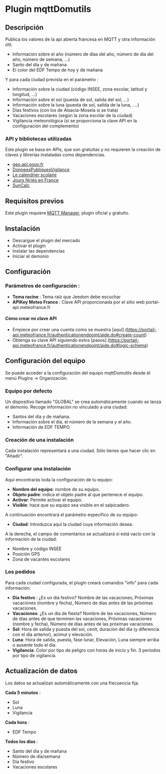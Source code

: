 # Plugin mqttDomutils

## Descripción

Publica los valores de la api abierta francesa en MQTT y otra información útil.

- Información sobre el año (número de días del año, número de día del año, número de semana, ...)
- Santo del día y de mañana
- El color del EDF Tempo de hoy y de mañana

Y para cada ciudad prevista en el parámetro :

- Información sobre la ciudad (código INSEE, zona escolar, latitud y longitud, ...)
- Información sobre el sol (puesta de sol, salida del sol, ...)
- Información sobre la luna (puesta de sol, salida de la luna, ....)
- Días festivos (con los de Alsacia-Mosela si se trata)
- Vacaciones escolares (según la zona escolar de la ciudad)
- Vigilancia meteorológica (si se proporciona la clave API en la configuración del complemento)

### API y bibliotecas utilizadas

Este plugin se basa en APIs, que son gratuitas y no requieren la creación de claves y librerías instaladas como dependencias.

- [geo.api.gouv.fr](https://geo.api.gouv.fr/)
- [DonneesPubliquesVigilance](https://portail-api.meteofrance.fr/devportal/apis/5e99a87c-d50d-465b-a33f-1f12cf675161/overview)
- [Le calendrier scolaire](https://data.education.gouv.fr/explore/dataset/fr-en-calendrier-scolaire/information/)
- [Jours fériés en France](https://calendrier.api.gouv.fr/jours-feries/)
- [SunCalc](https://github.com/mourner/suncalc)

## Requisitos previos

Este plugin requiere [MQTT Manager](https://market.jeedom.com/index.php?v=d&p=market_display&id=4213), plugin oficial y gratuito.

## Instalación

- Descargue el plugin del mercado
- Activar el plugin
- Instalar las dependencias
- Iniciar el demonio

## Configuración

### Parámetros de configuración :
- **Tema racine** : Tema raíz que Jeedom debe escuchar
- **APIKey Meteo France** : Clave API proporcionada por el sitio web portal-api.meteofrance.fr

#### Cómo crear mi clave API

- Empiece por crear una cuenta como se muestra [aquí].(https://portail-api.meteofrance.fr/authenticationendpoint/aide.do#create-count)
- Obtenga su clave API siguiendo estos [pasos].(https://portail-api.meteofrance.fr/authenticationendpoint/aide.do#logic-schema)

## Configuración del equipo

Se puede acceder a la configuración del equipo mqttDomutils desde el menú Plugins → Organización.

### Equipo por defecto

Un dispositivo llamado "GLOBAL" se crea automáticamente cuando se lanza el demonio. Recoge información
no vinculado a una ciudad:

- Santos del día y de mañana.
- Información sobre el día, el número de la semana y el año.
- Información de EDF TEMPO.

### Creación de una instalación

Cada instalación representará a una ciudad. Sólo tienes que hacer clic en "Añadir".

### Configurar una instalación

Aquí encontrarás toda la configuración de tu equipo:

- **Nombre del equipo**: nombre de su equipo.
- **Objeto padre**: indica el objeto padre al que pertenece el equipo.
- **Activar**: Permite activar el equipo.
- **Visible**: hace que su equipo sea visible en el salpicadero.

A continuación encontrará el parámetro específico de su equipo:

- **Ciudad**: Introduzca aquí la ciudad cuya información desea.

A la derecha, el campo de comentarios se actualizará si está vacío con la información de la ciudad:

- Nombre y código INSEE
- Posición GPS
- Zona de vacantes escolares

### Los pedidos

Para cada ciudad configurada, el plugin creará comandos "info" para cada información.

- **Día festivo** : ¿Es un día festivo? Nombre de las vacaciones, Próximas vacaciones (nombre y fecha), Número de días antes de las próximas vacaciones.
- **Vacaciones**: ¿Es un día de fiesta? Nombre de las vacaciones, Número de días antes de que terminen las vacaciones, Próximas vacaciones (nombre y fecha), Número de días antes de las próximas vacaciones.
- **Sol**: Hora de salida y puesta del sol, cenit, duración del día (y diferencia con el día anterior), acimut y elevación.
- **Luna**: Hora de salida, puesta, fase lunar, Elevación, Luna siempre arriba o ausente todo el día.
- **Vigilancia**: Color por tipo de peligro con horas de inicio y fin. 3 periodos por tipo de vigilancia.

## Actualización de datos

Los datos se actualizan automáticamente con una frecuencia fija.

**Cada 5 minutos** :
- Sol
- Luna
- Vigilancia

**Cada hora** :
- EDF Tempo

**Todos los días** :
- Santo del día y de mañana
- Número de día/semana
- Día festivo
- Vacaciones escolares

